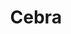 ---
title: "Cebra"
url: /ciudad-autonoma-de-buenos-aires/cebra-carlos-pellegrini/
shop: juguetes
---